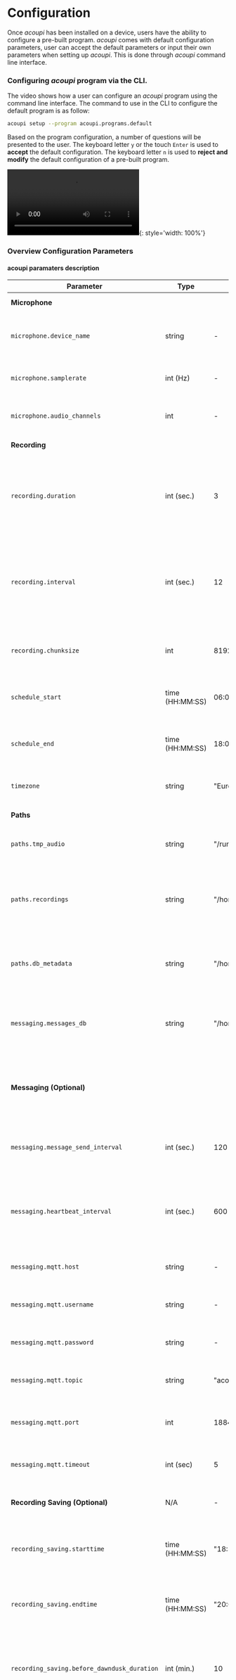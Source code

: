 # Configuration

Once _acoupi_ has been installed on a device, users have the ability to configure a pre-built program.
_acoupi_ comes with default configuration parameters, user can accept the default parameters or input their own parameters when setting up _acoupi_.
This is done through _acoupi_ command line interface.

### Configuring _acoupi_ program via the CLI.

The video shows how a user can configure an _acoupi_ program using the command line interface.
The command to use in the CLI to configure the default program is as follow:

```bash
acoupi setup --program acoupi.programs.default
```

Based on the program configuration, a number of questions will be presented to the user.
The keyboard letter `y` or the touch `Enter` is used to **accept** the default configuration.
The keyboard letter `n` is used to **reject and modify** the default configuration of a pre-built program.

![type:video](../img/acoupi_configuration.mp4){: style='width: 100%'}

### Overview Configuration Parameters

#### acoupi paramaters description

| Parameter | Type | Default Value | Definition | Comment |
|---|---|---|---|---|
| __Microphone__| | | Microphone configuration.| |
| `microphone.device_name`| string | - | Will show the name of the connected usb microphone.| Ensure it matches the device in use.|
| `microphone.samplerate`| int (Hz) | - | Sampling rate of the microphone in Hz. | Set the sampling rate according to the microphone's specifications.|
|`microphone.audio_channels`| int | - | Number of audio channels (i.e., 1 for mono).| Configure according to the microphone's capabilities.|
| __Recording__| | | Microphone configuration.| |
| `recording.duration`| int (sec.) | 3 | Duration in seconds for each audio recording. | Best kept at 3 seconds when using acoupi with ML classifiers models (e.g., batdetect2, birdnet) for optimal performance.|
| `recording.interval`| int (sec.) | 12 | Interval in seconds between recordings. | Some pre-built programs with ML models (e.g., batdetect2) require processing time. This interval helps maintain good performance.|
| `recording.chunksize`| int | 8192 | Chunksize of the audio recording.| An error will occur if the chunksize is too small for the audio device. |
| `schedule_start`| time (HH:MM:SS)| 06:00:00 | Time of day when recordings will start (24-hour format).| Adjust according to specific monitoring needs (e.g., nightime hours). |
| `schedule_end`| time (HH:MM:SS)| 18:00:00 | Time of day when recordings will end (24-hour format). | Adjust according to specific monitoring needs (e.g., nightime hours). |
| `timezone`| string | "Europe/London" | Timezone of the sensor location. | Configure this according to your deployment region.|
| __Paths__| | | Configuration for file paths.| |
| `paths.tmp_audio`| string | "/run/shm" | Temporary storage path for audio recordings. | Temporary in-memory path. Do not modify. |
| `paths.recordings`| string | "/home/pi/storages/recordings" | Path to directory storing recorded audio files.| Modify accordingly. With default paths, recordings are stored on the SDCard, modify if using external usb hardrive. |
| `paths.db_metadata`| string | "/home/pi/storages/metadata.db" | Path to the database file storing the metadata. | This .db keeps track of recorded files, ML detection results, and system information. |
| `messaging.messages_db`| string | "/home/pi/storages/messages.db" | Path to the database file storing messages. | This .db keeps track of the messages to be sent to a remote server and their sending/receiving status. |
| __Messaging (Optional)__| | | Configuration for sending messages to remote server.| Will require access to network connectivity at the location of your device deployment. |
| `messaging.message_send_interval`| int (sec.) | 120 | Interval in seconds for sending messages to the remote server. | Adjust for network performance and data bandwidth. |
| `messaging.heartbeat_interval` | int (sec.) | 600 | Interval in seconds for sending heartbeat messages to the server. | Heartbeat message provides information about the device status (i.e., the correct functioning of the device). |
| `messaging.mqtt.host` | string | - | MQTT server hostname for message transmission. | Configure according to your server setup. |
| `messaging.mqtt.username` | string | - | Username for authentication with the MQTT broker. | Replace with your server username. |
| `messaging.mqtt.password` | string | - | Password for authentication with the MQTT broker. | Replace with your server password. |
| `messaging.mqtt.topic` | string | "acoupi" | Topic on the MQTT broker to publish messages | Replace with your server setup. |
| `messaging.mqtt.port`| int | 1884 |  Port number of the MQTT broker. | Default port is usually fine unless other setup on your server. |
| `messaging.mqtt.timeout` | int (sec) | 5 | Timeout for connecting to the MQTT broker | |
| __Recording Saving (Optional)__ | N/A | - | Configuration for saving recorded audio files. | |
| `recording_saving.starttime`| time (HH:MM:SS)| "18:30:00"| Start time for saving recorded audio files (24-hour format).| Insert 00:00:00 to not use this parameter to save audio recordings.|
| `recording_saving.endtime`| time (HH:MM:SS)| "20:00:00"| End time for saving recorded audio files (24-hour format)| Insert 00:00:00 to not use this parameter to save audio recordings. |
| `recording_saving.before_dawndusk_duration` | int (min.) | 10 | Additional duration (in minutes) to save recordings __before__ the dawn/dusk time.| Ensure recording interval covers the dawn and dusk time if using this parameter. |
| `recording_saving.after_dawndusk_duration`  | int (min.) | 10 |  Additional duration (in minutes) to save recordings __after__ the dawn/dusk time.| Ensure recording interval covers the dawn and dusk time if using this parameter. |
| `recording_saving.frequency_duration` | int (min.) | 0 | Length of time in minutes to save recordings for if using frequency based saving paramters.| Set to zero if not using this parameter.|
| `recording_saving.frequency_interval` | int (min.) | 0 | Interval duration in minutes between period of time to save recordings. | Set to zero if not using this parameter. |


#### acoupi.programs.default

The example below shows the configured parameters for the _acoupi_ _default_ program in JSON format.

Note that audio recordings have a duration of 10 seconds, occurring every 30 seconds between 4am and 11pm.
However, recordings are only saved between 11am and 3pm as well as within the 30 minutes time interval that is before and after dawn and dusk.

The values of `0` for parameters `frequency_duration`, and `frequency_interval` indicates that this filter will not be used to save recordings.

The database registering the functioning of _acoupi_ tasks and the audio recordings files are saved on the home directory in a folder titled `storages/`.

!!! Example "> acoupi config get"

    ```json
    {
      "timezone": "Europe/London",
        "microphone": {
          "device_name": "UltraMic 250K 16 bit r4",
          "samplerate": 250000,
          "audio_channels": 1
      },
      "recording": {
        "duration": 10,
        "interval": 30,
        "chunksize": 8192,
        "schedule_start": "04:00:00",
        "schedule_end": "23:00:00"
      },
      "paths": {
        "tmp_audio": "/run/shm",
        "recordings": "/home/pi/storages/recordings",
        "db_metadata": "/home/pi/storages/metadata.db"
      },
      "recording_saving": {
        "starttime": "11:00:00",
        "endtime": "15:00:00",
        "before_dawndusk_duration": 30,
        "after_dawndusk_duration": 30,
        "frequency_duration": 0,
        "frequency_interval": 0
      }
    }
    ```

#### acoupi.programs.connected

The example below shows the added parameters for the _acoupi_ _connected_ program.

This program comes with a messaging section to configure the parameters to the send messages to a remote server.
The messages to be sent and their associated status is stored in a database named `messages.db` on the home directory in a folder titled `storages/`.
The value of `message_send_interval` indicates that messages will be sent every 120 seconds, while the `heartbeat_interval` indicates that `heartbeat_message` are sent every 10 minutes.
Messages are sent via the HTTP and MQTT protocols.

!!! Example "> acoupi config get"

    ```json
    {
      "recording": {},
      "paths": {},
      "messaging": {
        "messages_db": "/home/pi/storages/messages.db",
        "message_send_interval": 120,
        "heartbeat_interval": 600,
        "http": {
          "base_url": "https://test_acoupi.org/",
          "content_type": "application/json",
          "timeout": 5
        },
        "mqtt": {
          "host": "test_acoupi.mqtt.org",
          "username": "test_username",
          "password": "**********",
          "topic": "acoupi",
          "port": 1884,
          "timeout": 5
        },
      },
      "recording_saving": {},
    }
    ```
